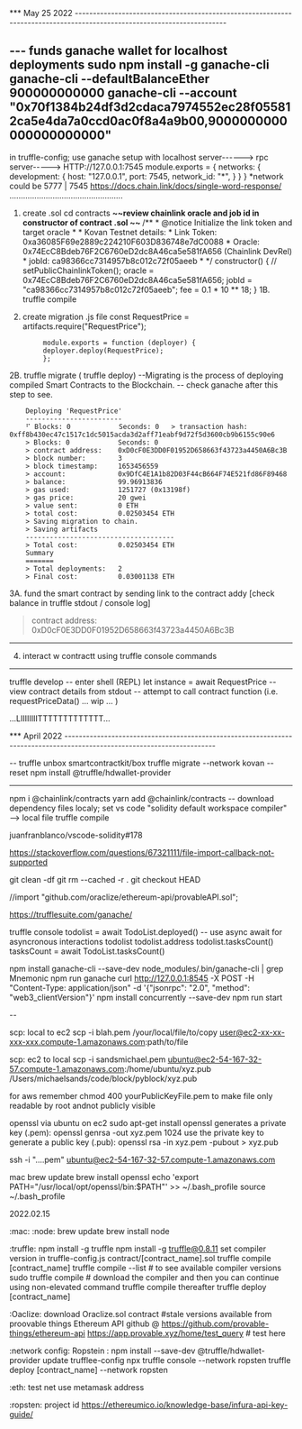 *** May 25 2022 ------------------------------------------------------------------------------------------------------------------------
 
---  funds ganache wallet for localhost deployments
sudo npm install -g ganache-cli
ganache-cli --defaultBalanceEther 900000000000
ganache-cli --account "0x70f1384b24df3d2cdaca7974552ec28f055812ca5e4da7a0ccd0ac0f8a4a9b00,9000000000000000000000"
--
in truffle-config; use ganache setup with localhost server------>
rpc server-----> HTTP://127.0.0.1:7545
            module.exports = {
            networks: {
                development: {
                host: "127.0.0.1",
                port: 7545,
                network_id: "*",
                }
            }
        }
*network could be 5777 | 7545
https://docs.chain.link/docs/single-word-response/
..................................................
1. create .sol 
cd contracts
<strong> ~~review chainlink oracle and job id in constructor of contract .sol ~~ </strong>
            /**
            * @notice Initialize the link token and target oracle
            *
            * Kovan Testnet details:
            * Link Token: 0xa36085F69e2889c224210F603D836748e7dC0088
            * Oracle: 0x74EcC8Bdeb76F2C6760eD2dc8A46ca5e581fA656 (Chainlink DevRel)
            * jobId: ca98366cc7314957b8c012c72f05aeeb
            *
            */
            constructor() {
                // setPublicChainlinkToken();
                oracle = 0x74EcC8Bdeb76F2C6760eD2dc8A46ca5e581fA656;
                jobId = "ca98366cc7314957b8c012c72f05aeeb";
                fee = 0.1 * 10 ** 18; 
            }
1B. truffle compile
2. create migration .js file
            const RequestPrice = artifacts.require("RequestPrice");

            module.exports = function (deployer) {
            deployer.deploy(RequestPrice);
            };
2B. truffle migrate     (<alternatively> truffle deploy)
    --Migrating is the process of deploying compiled Smart Contracts to the Blockchain.
    -- check ganache after this step to see.

        Deploying 'RequestPrice'
        ------------------------
        ⠋ Blocks: 0            Seconds: 0   > transaction hash:    0xff8b430ec47c1517c1dc5015acda3d2aff71eabf9d72f5d3600cb9b6155c90e6
        > Blocks: 0            Seconds: 0
        > contract address:    0xD0cF0E3DD0F01952D658663f43723a4450A6Bc3B
        > block number:        3
        > block timestamp:     1653456559
        > account:             0x9DfC4E1A1b82D03F44cB664F74E521fd86F89468
        > balance:             99.96913836
        > gas used:            1251727 (0x13198f)
        > gas price:           20 gwei
        > value sent:          0 ETH
        > total cost:          0.02503454 ETH
        > Saving migration to chain.
        > Saving artifacts
        -------------------------------------
        > Total cost:          0.02503454 ETH
        Summary
        =======
        > Total deployments:   2
        > Final cost:          0.03001138 ETH

3A. fund the smart contract by sending link to the contract addy [check balance in truffle stdout / console log]
   > contract address:    0xD0cF0E3DD0F01952D658663f43723a4450A6Bc3B

******
4. interact w contractt using truffle console commands
*******
truffle develop
    -- enter shell (REPL)
let instance = await RequestPrice
    -- view contract details from stdout
    -- attempt to call contract function (i.e. requestPriceData() ... wip ...   )

...LIIIIIIIITTTTTTTTTTTTT...

*** April 2022 ------------------------------------------------------------------------------------------------------------------------

--
truffle unbox smartcontractkit/box
truffle migrate --network kovan --reset
npm install @truffle/hdwallet-provider

---- 

npm i @chainlink/contracts yarn add @chainlink/contracts -- download dependency files localy; set vs code "solidity default workspace compiler" --> local file truffle compile

juanfranblanco/vscode-solidity#178

https://stackoverflow.com/questions/67321111/file-import-callback-not-supported

git clean -df git rm --cached -r . git checkout HEAD

//import "github.com/oraclize/ethereum-api/provableAPI.sol";

https://trufflesuite.com/ganache/

truffle console todolist = await TodoList.deployed() -- use async await for asyncronous interactions todolist todolist.address todolist.tasksCount() tasksCount = await TodoList.tasksCount()

npm install ganache-cli --save-dev node_modules/.bin/ganache-cli | grep Mnemonic npm run ganache curl http://127.0.0.1:8545
-X POST
-H "Content-Type: application/json"
-d '{"jsonrpc": "2.0", "method": "web3_clientVersion"}' npm install concurrently --save-dev npm run start

--

scp: local to ec2 scp -i blah.pem /your/local/file/to/copy user@ec2-xx-xx-xxx-xxx.compute-1.amazonaws.com:path/to/file

scp: ec2 to local scp -i sandsmichael.pem ubuntu@ec2-54-167-32-57.compute-1.amazonaws.com:/home/ubuntu/xyz.pub /Users/michaelsands/code/block/pyblock/xyz.pub

for aws remember chmod 400 yourPublicKeyFile.pem to make file only readable by root andnot publicly visible

openssl via ubuntu on ec2 sudo apt-get install openssl
generates a private key (.pem): openssl genrsa -out xyz.pem 1024 use the private key to generate a public key (.pub): openssl rsa -in xyz.pem -pubout > xyz.pub

ssh -i "....pem" ubuntu@ec2-54-167-32-57.compute-1.amazonaws.com

mac brew update brew install openssl echo 'export PATH="/usr/local/opt/openssl/bin:$PATH"' >> ~/.bash_profile source ~/.bash_profile

2022.02.15

:mac: :node:
brew update
brew install node

:truffle:
npm install -g truffle
npm install -g truffle@0.8.11
set compiler version in truffle-config.js
contract/[contract_name].sol
truffle compile [contract_name]
truffle compile --list # to see available compiler versions
sudo truffle compile # download the compiler and then you can continue using non-elevated command truffle compile thereafter
truffle deploy [contract_name]

:Oaclize:
download Oraclize.sol contract #stale versions available from proovable things Ethereum API github @ https://github.com/provable-things/ethereum-api
https://app.provable.xyz/home/test_query # test here

:network config: Ropstein :
npm install --save-dev @truffle/hdwallet-provider
update trufflee-config
npx truffle console --network ropsten
truffle deploy [contract_name] --network ropsten

:eth: test net
use metamask address

:ropsten: project id
https://ethereumico.io/knowledge-base/infura-api-key-guide/